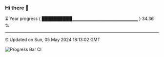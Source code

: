 ### Hi there 👋

⏳ Year progress { ██████████▁▁▁▁▁▁▁▁▁▁▁▁▁▁▁▁▁▁▁▁ } 34.36 %

---

⏰ Updated on Sun, 05 May 2024 18:13:02 GMT

![Progress Bar CI](https://github.com/liununu/liununu/workflows/Progress%20Bar%20CI/badge.svg)
